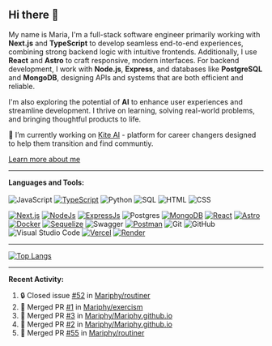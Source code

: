 ## Hi there 👋

My name is Maria, I'm a full-stack software engineer primarily working with **Next.js** and **TypeScript** to develop seamless end-to-end experiences, combining strong backend logic with intuitive frontends. 
Additionally, I use **React** and **Astro** to craft responsive, modern interfaces. For backend development, I work with **Node.js**, **Express**, and databases like **PostgreSQL** and **MongoDB**, designing APIs and systems that are both efficient and reliable.

I'm also exploring the potential of **AI** to enhance user experiences and streamline development. I thrive on learning, solving real-world problems, and bringing thoughtful products to life.


🔭 I’m currently working on [Kite AI](https://github.com/Mariphy/kite-ai) - platform for career changers designed to help them transition and find communtiy. 

[Learn more about me](https://mariphy.github.io/)  

-------

**Languages and Tools:**  
<br>
![JavaScript](https://img.shields.io/badge/javascript-%23323330.svg?style=for-the-badge&logo=javascript&logoColor=%23F7DF1E)
[![TypeScript](https://img.shields.io/badge/TypeScript-007ACC?style=for-the-badge&logo=typescript&logoColor=white)](https://www.typescriptlang.org)
![Python](https://img.shields.io/badge/python-3670A0?style=for-the-badge&logo=python&logoColor=ffdd54)
![SQL](https://img.shields.io/badge/SQL-CC2927?style=for-the-badge&logo=microsoft-sql-server&logoColor=white) 
![HTML](https://img.shields.io/badge/HTML-E34F26?style=for-the-badge&logo=html5&logoColor=white)
![CSS](https://img.shields.io/badge/CSS-1572B6?style=for-the-badge&logo=css3&logoColor=white)

[![Next.js](https://img.shields.io/badge/Next.js-000000?style=for-the-badge&logo=nextdotjs&logoColor=white)](https://nextjs.org)
[![NodeJs](https://img.shields.io/badge/node.js-6DA55F?style=for-the-badge&logo=node.js&logoColor=white)](https://nodejs.org/en)
[![ExpressJs](https://img.shields.io/badge/Express.js-000000?style=for-the-badge&logo=express&logoColor=white)](https://expressjs.com/)
![Postgres](https://img.shields.io/badge/postgres-%23316192.svg?style=for-the-badge&logo=postgresql&logoColor=white)
[![MongoDB](https://img.shields.io/badge/MongoDB-47A248?style=for-the-badge&logo=mongodb&logoColor=white)](https://www.mongodb.com)
[![React](https://img.shields.io/badge/React-61DAFB?style=for-the-badge&logo=react&logoColor=white)](https://reactjs.org)
[![Astro](https://img.shields.io/badge/Astro-FF5D01?style=for-the-badge&logo=astro&logoColor=white)](https://astro.build)
[![Docker](https://img.shields.io/badge/Docker-2496ED?style=for-the-badge&logo=docker&logoColor=white)](https://www.docker.com)
[![Sequelize](https://img.shields.io/badge/Sequelize-52B0E7?style=for-the-badge&logo=sequelize&logoColor=white)](https://sequelize.org)
![Swagger](https://img.shields.io/badge/-Swagger-%23Clojure?style=for-the-badge&logo=swagger&logoColor=white)
[![Postman](https://img.shields.io/badge/Postman-FF6C37?style=for-the-badge&logo=postman&logoColor=white)](https://www.postman.com)
![Git](https://img.shields.io/badge/GIT-E44C30?style=for-the-badge&logo=git&logoColor=white)
![GitHub](https://img.shields.io/badge/GitHub-100000?style=for-the-badge&logo=github&logoColor=white)
![Visual Studio Code](https://img.shields.io/badge/Visual_Studio_Code-0078D4?style=for-the-badge&logo=visual-studio-code&logoColor=white)
[![Vercel](https://img.shields.io/badge/vercel-000000?style=for-the-badge&logo=vercel&logoColor=white)](https://vercel.com)
[![Render](https://img.shields.io/badge/render-46E3B7?style=for-the-badge&logo=render&logoColor=white)](https://render.com)  


-------

[![Top Langs](https://github-readme-stats.vercel.app/api/top-langs/?username=mariphy&layout=donut)](https://github.com/anuraghazra/github-readme-stats)

-------
**Recent Activity:**  
<!--START_SECTION:activity-->
1. 🔒 Closed issue [#52](https://github.com/Mariphy/routiner/issues/52) in [Mariphy/routiner](https://github.com/Mariphy/routiner)
2. 🎉 Merged PR [#1](https://github.com/Mariphy/exercism/pull/1) in [Mariphy/exercism](https://github.com/Mariphy/exercism)
3. 🎉 Merged PR [#3](https://github.com/Mariphy/Mariphy.github.io/pull/3) in [Mariphy/Mariphy.github.io](https://github.com/Mariphy/Mariphy.github.io)
4. 🎉 Merged PR [#2](https://github.com/Mariphy/Mariphy.github.io/pull/2) in [Mariphy/Mariphy.github.io](https://github.com/Mariphy/Mariphy.github.io)
5. 🎉 Merged PR [#55](https://github.com/Mariphy/routiner/pull/55) in [Mariphy/routiner](https://github.com/Mariphy/routiner)
<!--END_SECTION:activity-->


